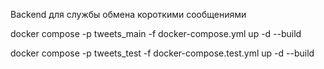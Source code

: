 Backend для службы обмена короткими сообщениями

docker compose -p tweets_main -f docker-compose.yml up -d --build

docker compose -p tweets_test -f docker-compose.test.yml up -d --build